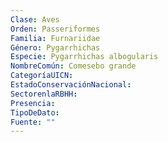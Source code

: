 ```yaml
---
Clase: Aves
Orden: Passeriformes
Familia: Furnariidae
Género: Pygarrhichas
Especie: Pygarrhichas albogularis
NombreComún: Comesebo grande
CategoríaUICN: 
EstadoConservaciónNacional: 
SectorenlaRBHH: 
Presencia: 
TipoDeDato: 
Fuente: ""
---
```

